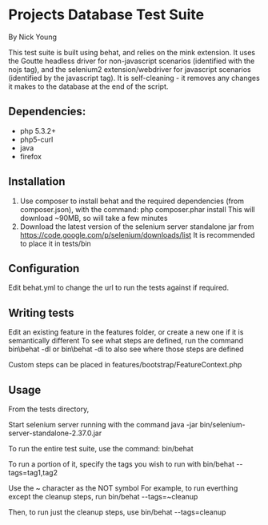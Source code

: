 # Projects Database Test Suite

By Nick Young

This test suite is built using behat, and relies on the mink extension. It uses the Goutte headless driver
for non-javascript scenarios (identified with the nojs tag), and the selenium2 extension/webdriver for javascript
scenarios (identified by the javascript tag).
It is self-cleaning - it removes any changes it makes to the database at the end of the script.

## Dependencies:

* php 5.3.2+
* php5-curl
* java
* firefox

## Installation

1. Use composer to install behat and the required dependencies (from composer.json), with the command:
    php composer.phar install
    This will download ~90MB, so will take a few minutes
2. Download the latest version of the selenium server standalone jar from
    https://code.google.com/p/selenium/downloads/list
    It is recommended to place it in tests/bin
    
## Configuration

Edit behat.yml to change the url to run the tests against if required.

## Writing tests

Edit an existing feature in the features folder, or create a new one if it is semantically different
To see what steps are defined, run the command
  bin\behat -dl
  or
  bin\behat -di
  to also see where those steps are defined
  
Custom steps can be placed in features/bootstrap/FeatureContext.php

## Usage

From the tests directory,

Start selenium server running with the command
  java -jar bin/selenium-server-standalone-2.37.0.jar

To run the entire test suite, use the command:
  bin/behat
  
To run a portion of it, specify the tags you wish to run with
  bin/behat --tags=tag1,tag2
  
Use the ~ character as the NOT symbol
For example, to run everthing except the cleanup steps, run 
  bin/behat --tags=~cleanup
  
Then, to run just the cleanup steps, use
  bin/behat --tags=cleanup
  



